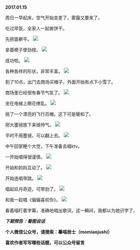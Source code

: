 
          
**2017.01.15**

周日一早起床，空气开始变差了，雾霾又要来了。

吃过早饭，全家人一起做饼干。

先把面擀平。
![](http://upload-images.jianshu.io/upload_images/51001-5dee96ee046eb3aa.jpg)


拿着模子使劲按。
![](http://upload-images.jianshu.io/upload_images/51001-fd5609d2a4e6e245.jpg)


成功啦。
![](http://upload-images.jianshu.io/upload_images/51001-a82db26adfebd22f.jpg)


各种各样的形状，非常丰富。
![](http://upload-images.jianshu.io/upload_images/51001-e99788479a2de282.jpg)


到了10点，出门去商场买帽子，外面开始有点下小雪了。

商场里已经很有春节气氛了。
![](http://upload-images.jianshu.io/upload_images/51001-48210a01fed1db6b.jpg)


坐在电梯上眼花缭乱。
![](http://upload-images.jianshu.io/upload_images/51001-56fc46c76f2d0e1d.jpg)


挑了一个漂亮的飞行员帽，这下可是暖和了。

把大墨镜放下来很帅气。
![](http://upload-images.jianshu.io/upload_images/51001-d09981068c6421f7.jpg)


平时不用墨镜，可以翻上去。
![](http://upload-images.jianshu.io/upload_images/51001-5d26456c8df29e1a.jpg)


中午回家睡个大觉，下午准备去唱ktv。

一开始唱得很谨慎。
![](http://upload-images.jianshu.io/upload_images/51001-4ed6ce142cd61099.jpg)


开始和妈妈互动了。
![](http://upload-images.jianshu.io/upload_images/51001-832639f486728670.jpg)


开始连唱带跳。
![](http://upload-images.jianshu.io/upload_images/51001-2d037d3b71da7cfe.jpg)


唱起玖月奇迹，可带劲了。
![](http://upload-images.jianshu.io/upload_images/51001-1694be08ccf765e1.jpg)


和我一起唱《偏偏喜欢你》。
![](http://upload-images.jianshu.io/upload_images/51001-474ce330ed25b463.jpg)


看着喵盯着字幕，准确地唱出歌词，这一瞬间，我都以为她识字了。


***下期预告：看图说话***


**个人微信公众号，请搜索：摹喵居士（momiaojushi）**

**喜欢作者写写哪些话题，可以公众号留言**

        
